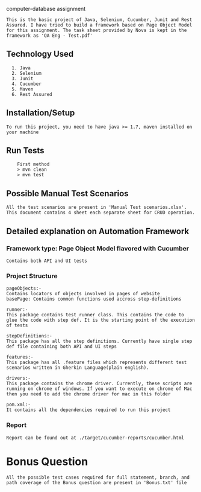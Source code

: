  computer-database assignment
```
This is the basic project of Java, Selenium, Cucumber, Junit and Rest Assured. I have tried to build a framework based on Page Object Model for this assignment. The task sheet provided by Nova is kept in the framework as 'QA Eng - Test.pdf'
```
## Technology Used
```
  1. Java
  2. Selenium
  3. Junit
  4. Cucumber
  5. Maven
  6. Rest Assured
```	
## Installation/Setup
```
To run this project, you need to have java >= 1.7, maven installed on your machine
```	
## Run Tests
```
	First method
	> mvn clean
	> mvn test
```
## Possible Manual Test Scenarios
```
All the test scenarios are present in 'Manual Test scenarios.xlsx'. This document contains 4 sheet each separate sheet for CRUD operation.
```
## Detailed explanation on Automation Framework

### Framework type: Page Object Model flavored with Cucumber
```
Contains both API and UI tests
```

### Project Structure
```
pageObjects:-
Contains locators of objects involved in pages of website
basePage: Contains common functions used accross step-definitions
```
```
runner:-
This package contains test runner class. This contains the code to glue the code with step def. It is the starting point of the execution of tests
```
```
stepDefinitions:-
This package has all the step definitions. Currently have single step def file containing both API and UI steps
```
```
features:-
This package has all .feature files which represents different test scenarios written in Gherkin Language(plain english).
```
```
drivers:-
This package contains the chrome driver. Currently, these scripts are running on chrome of windows. If you want to execute on chrome of Mac then you need to add the chrome driver for mac in this folder
```
```
pom.xml:-
It contains all the dependencies required to run this project
```

### Report
```
Report can be found out at ./target/cucumber-reports/cucumber.html
```

# Bonus Question
```
All the possible test cases required for full statement, branch, and path coverage of the Bonus question are present in 'Bonus.txt' file
```

  

